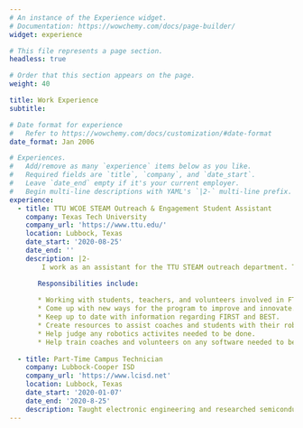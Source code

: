 ```yaml
---
# An instance of the Experience widget.
# Documentation: https://wowchemy.com/docs/page-builder/
widget: experience

# This file represents a page section.
headless: true

# Order that this section appears on the page.
weight: 40

title: Work Experience
subtitle:

# Date format for experience
#   Refer to https://wowchemy.com/docs/customization/#date-format
date_format: Jan 2006

# Experiences.
#   Add/remove as many `experience` items below as you like.
#   Required fields are `title`, `company`, and `date_start`.
#   Leave `date_end` empty if it's your current employer.
#   Begin multi-line descriptions with YAML's `|2-` multi-line prefix.
experience:
  - title: TTU WCOE STEAM Outreach & Engagement Student Assistant
    company: Texas Tech University
    company_url: 'https://www.ttu.edu/'
    location: Lubbock, Texas
    date_start: '2020-08-25'
    date_end: ''
    description: |2-
        I work as an assistant for the TTU STEAM outreach department. The program is responsibile for providing STEM based activites and events for the west/panhandle Texas community, such as FIRST FTC, BEST, GEAR, engineering clubs, engineering fairs, etc. 

       Responsibilities include:
        
       * Working with students, teachers, and volunteers involved in FTC, BEST, or GEAR. 
       * Come up with new ways for the program to improve and innovate.
       * Keep up to date with information regarding FIRST and BEST.
       * Create resources to assist coaches and students with their robotics programs.
       * Help judge any robotics activites needed to be done.
       * Help train coaches and volunteers on any software needed to be used to compete in FIRST or BEST.
        
  - title: Part-Time Campus Technician
    company: Lubbock-Cooper ISD
    company_url: 'https://www.lcisd.net'
    location: Lubbock, Texas
    date_start: '2020-01-07'
    date_end: '2020-8-25'
    description: Taught electronic engineering and researched semiconductor physics.
---
```

